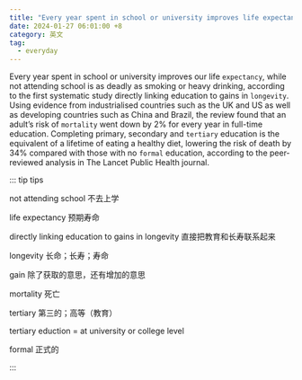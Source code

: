 ```yaml
---
title: "Every year spent in school or university improves life expectancy, study says"
date: 2024-01-27 06:01:00 +8
category: 英文
tag:
  - everyday
---
```


Every year spent in school or university improves our life `expectancy`, while not attending school is as deadly as smoking or heavy drinking, according to the first systematic study directly linking education to gains in `longevity`. Using evidence from industrialised countries such as the UK and US as well as developing countries such as China and Brazil, the review found that an adult’s risk of `mortality` went down by 2% for every year in full-time education. Completing primary, secondary and `tertiary` education is the equivalent of a lifetime of eating a healthy diet, lowering the risk of death by 34% compared with those with no `formal` education, according to the peer-reviewed analysis in The Lancet Public Health journal.

::: tip tips

not attending school 不去上学

life expectancy 预期寿命

directly linking education to gains in longevity 直接把教育和长寿联系起来

longevity 长命；长寿；寿命

gain 除了获取的意思，还有增加的意思

mortality 死亡

tertiary 第三的；高等（教育）

tertiary eduction = at university or college level

formal 正式的

:::
